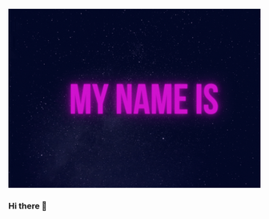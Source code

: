 
![My Name is Ailin Macchia](https://github.com/AilinMacchia/AilinMacchia/blob/main/assets/BannerGitHub.gif)
### Hi there 👋

